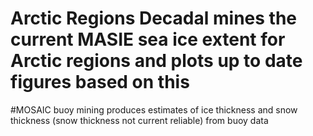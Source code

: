 # Arctic Regions Decadal mines the current MASIE sea ice extent for Arctic regions and plots up to date figures based on this

#MOSAIC buoy mining produces estimates of ice thickness and snow thickness (snow thickness not current reliable) from buoy data
